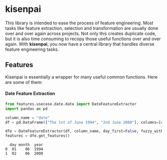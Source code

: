 # kisenpai

This library is intended to ease the process of feature engineering. Most tasks like feature extraction, selection and transformation are usually done over and over again across projects. Not only this creates duplicate code, but it is also time consuming to recopy those useful functions over and over again. With **kisenpai**, you now have a central library that handles diverse feature engineering tasks.

## Features
Kisenpai is essentially a wrapper for many useful common functions. Here are some of them:

#### Date Feature Extraction
```python
from features.usecase.date.date import DateFeatureExtractor
import pandas as pd

column_name = "date"
df = pd.DataFrame(["The 1st of June 1994", "2nd June 2000"], columns=[column_name])

dfe = DateFeatureExtractor(df, column_name, day_first=False, fuzzy_with_tokens=True)
features = dfe.get_features()
``` 
```shell
  day month  year
0  01    06  1994
1  02    06  2000
```
